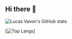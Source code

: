 ## Hi there 👋

![Lucas Vavon's GitHub stats](https://github-readme-stats.vercel.app/api?username=lucasvavon&show_icons=true&theme=dark)

[![Top Langs](https://github-readme-stats.vercel.app/api/top-langs/?username=lucasvavon&langs_count=8)]
